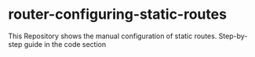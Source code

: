# router-configuring-static-routes
This Repository shows the manual configuration of static routes.
Step-by-step guide in the code section
